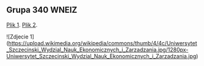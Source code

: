 ## Grupa 340 WNEIZ

[Plik 1](https://github.com/jjakubw/zadanialni/blob/main/testland/21).
[Plik 2](https://github.com/jjakubw/zadanialni/blob/main/testowo/11).

![Zdjecie 1] (https://upload.wikimedia.org/wikipedia/commons/thumb/4/4c/Uniwersytet_Szczecinski_Wydzial_Nauk_Ekonomicznych_i_Zarzadzania.jpg/1280px-Uniwersytet_Szczecinski_Wydzial_Nauk_Ekonomicznych_i_Zarzadzania.jpg)


